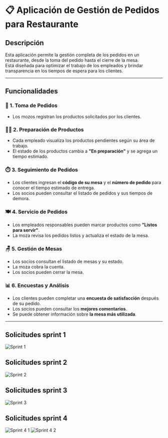# 📋 Aplicación de Gestión de Pedidos para Restaurante

## Descripción

Esta aplicación permite la gestión completa de los pedidos en un restaurante, desde la toma del pedido hasta el cierre de la mesa.  
Está diseñada para optimizar el trabajo de los empleados y brindar transparencia en los tiempos de espera para los clientes.

---

## Funcionalidades

### 📝 1. Toma de Pedidos

- Los mozos registran los productos solicitados por los clientes.

### 👨‍🍳 2. Preparación de Productos

- Cada empleado visualiza los productos pendientes según su área de trabajo.
- El estado de los productos cambia a **"En preparación"** y se agrega un tiempo estimado.

### ⏱️ 3. Seguimiento de Pedidos

- Los clientes ingresan el **código de su mesa** y el **número de pedido** para conocer el tiempo estimado de entrega.
- Los socios pueden consultar el listado de pedidos y sus tiempos de demora.

### 🍽️ 4. Servicio de Pedidos

- Los empleados responsables pueden marcar productos como **"Listos para servir"**.
- La moza revisa los pedidos listos y actualiza el estado de la mesa.

### 🪑 5. Gestión de Mesas

- Los socios consultan el listado de mesas y su estado.
- La moza cobra la cuenta.
- Los socios pueden cerrar la mesa.

### 📊 6. Encuestas y Análisis

- Los clientes pueden completar una **encuesta de satisfacción** después de su pedido.
- Los socios pueden consultar los **mejores comentarios**.
- Se puede obtener información sobre **la mesa más utilizada**.

---
## Solicitudes sprint 1
![Sprint 1](https://github.com/user-attachments/assets/c5903faf-6ace-4d68-9ba8-d8d84c492956)

## Solicitudes sprint 2
![Sprint 2](https://github.com/user-attachments/assets/b80e26e4-a4bb-4e23-af76-f40357b55863)

## Solicitudes sprint 3
![Sprint 3](https://github.com/user-attachments/assets/078706b3-4960-4eaa-ad1a-876d6e967e59)


## Solicitudes sprint 4
![Sprint 4 1](https://github.com/user-attachments/assets/9ccef20c-a4a5-4dc6-8ce5-d049a73cb52d)
![Sprint 4 2](https://github.com/user-attachments/assets/5656faa0-3ae0-4490-b3d8-d28c11aca70a)


